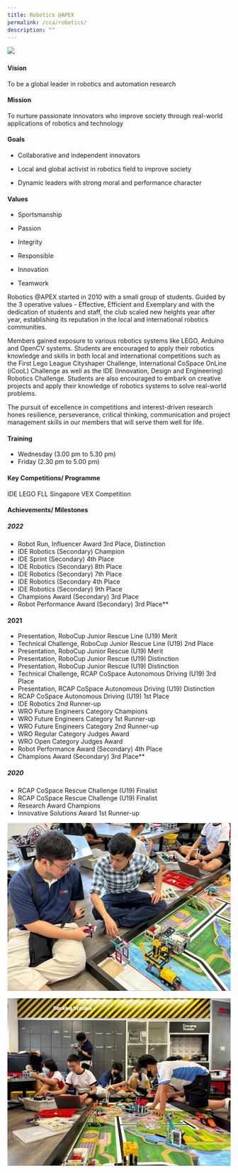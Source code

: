 ```yaml
---
title: Robotics @APEX
permalink: /cca/robotics/
description: ""
---
```

![](/images/CCA/robotics%20cover.jpg)
#### Vision

To be a global leader in robotics and automation research

#### Mission

To nurture passionate innovators who improve society through real-world applications of robotics and technology

#### Goals

*   Collaborative and independent innovators
    
*   Local and global activist in robotics field to improve society
    
*   Dynamic leaders with strong moral and performance character
    

#### Values

*   Sportsmanship 
    
*   Passion 
    
*   Integrity 
    
*   Responsible
    
*   Innovation
    
*   Teamwork

Robotics @APEX started in 2010 with a small group of students. Guided by the 3 operative values - Effective, Efficient and Exemplary and with the dedication of students and staff, the club scaled new heights year after year, establishing its reputation in the local and international robotics communities.  

Members gained exposure to various robotics systems like LEGO, Arduino and OpenCV systems. Students are encouraged to apply their robotics knowledge and skills in both local and international competitions such as the First Lego League Cityshaper Challenge, International CoSpace OnLine (iCooL) Challenge as well as the IDE (Innovation, Design and Engineering) Robotics Challenge. Students are also encouraged to embark on creative projects and apply their knowledge of robotics systems to solve real-world problems.  

The pursuit of excellence in competitions and interest-driven research hones resilience, perseverance, critical thinking, communication and project management skills in our members that will serve them well for life.

#### Training 
* Wednesday (3.00 pm to 5.30 pm)
* Friday (2.30 pm to 5.00 pm)

#### Key Competitions/ Programme
IDE
LEGO FLL
Singapore VEX Competition

#### Achievements/ Milestones
##### 2022
* Robot Run, Influencer Award 3rd Place, Distinction 
*   IDE Robotics (Secondary) Champion
*   IDE Sprint (Secondary) 4th Place 
*   IDE Robotics (Secondary) 8th Place 
*   IDE Robotics (Secondary) 7th Place
*   IDE Robotics (Secondary 4th Place 
*   IDE Robotics (Secondary) 9th Place 
*   Champions Award (Secondary) 3rd Place 
*   Robot Performance Award (Secondary) 3rd Place**

#### 2021
* Presentation, RoboCup Junior Rescue Line (U19) Merit 
*   Technical Challenge, RoboCup Junior Rescue Line (U19) 2nd Place 
*   Presentation, RoboCup Junior Rescue (U19) Merit 
*   Presentation, RoboCup Junior Rescue (U19) Distinction
*   Presentation, RoboCup Junior Rescue (U19) Distinction 
*   Technical Challenge, RCAP CoSpace Autonomous Driving (U19) 3rd Place 
*   Presentation, RCAP CoSpace Autonomous Driving (U19) Distinction
*   RCAP CoSpace Autonomous Driving (U19) 1st Place 
*   IDE Robotics 2nd Runner-up 
*   WRO Future Engineers Category Champions
*   WRO Future Engineers Category 1st Runner-up 
*   WRO Future Engineers Category 2nd Runner-up
*   WRO Regular Category Judges Award 
*   WRO Open Category Judges Award 
*   Robot Performance Award (Secondary) 4th Place 
*   Champions Award (Secondary) 3rd Place**

##### 2020
*   RCAP CoSpace Rescue Challenge (U19) Finalist 
*   RCAP CoSpace Rescue Challenge (U19) Finalist 
*   Research Award Champions 
*   Innovative Solutions Award 1st Runner-up

![](/images/CCA/robotics%2002.jpg)

![](/images/CCA/robotics%2001.jpg)